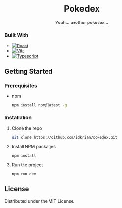 
<br />
<div align="center">

  <h1 align="center">Pokedex</h1>

  <p align="center">
    Yeah... another pokedex...
</div>

### Built With

* [![React][React.js]][React-url]
* [![Vite][Vite]][Vite-url]
* [![Typescript][Typescript]][Typescript-url]

<!-- GETTING STARTED -->
## Getting Started
### Prerequisites

* npm
  ```sh
  npm install npm@latest -g
  ```

### Installation

1. Clone the repo
   ```sh
   git clone https://github.com/idkrian/pokedex.git
   ```
2. Install NPM packages
   ```sh
   npm install
   ```
2. Run the project
   ```sh
   npm run dev
   ```
<!-- USAGE EXAMPLES -->

<!-- LICENSE -->
## License

Distributed under the MIT License.


<!-- MARKDOWN LINKS & IMAGES -->
<!-- https://www.markdownguide.org/basic-syntax/#reference-style-links -->
[contributors-shield]: https://img.shields.io/github/contributors/othneildrew/Best-README-Template.svg?style=for-the-badge
[contributors-url]: https://github.com/othneildrew/Best-README-Template/graphs/contributors
[forks-shield]: https://img.shields.io/github/forks/othneildrew/Best-README-Template.svg?style=for-the-badge
[forks-url]: https://github.com/othneildrew/Best-README-Template/network/members
[stars-shield]: https://img.shields.io/github/stars/othneildrew/Best-README-Template.svg?style=for-the-badge
[stars-url]: https://github.com/othneildrew/Best-README-Template/stargazers
[issues-shield]: https://img.shields.io/github/issues/othneildrew/Best-README-Template.svg?style=for-the-badge
[issues-url]: https://github.com/othneildrew/Best-README-Template/issues
[license-shield]: https://img.shields.io/github/license/othneildrew/Best-README-Template.svg?style=for-the-badge
[license-url]: https://github.com/othneildrew/Best-README-Template/blob/master/LICENSE.txt
[linkedin-shield]: https://img.shields.io/badge/-LinkedIn-black.svg?style=for-the-badge&logo=linkedin&colorB=555
[linkedin-url]: https://linkedin.com/in/othneildrew
[product-screenshot]: images/screenshot.png
[React.js]: https://img.shields.io/badge/React-20232A?style=for-the-badge&logo=react&logoColor=61DAFB
[React-url]: https://reactjs.org/
[Typescript]: https://img.shields.io/badge/typescript-grey?style=for-the-badge&logo=typescript
[Typescript-url]: [https://javascript.com](https://www.typescriptlang.org/)
[Vite]: https://img.shields.io/badge/vite-grey?style=for-the-badge&logo=vite&color=%231b1b1f
[Vite-url]: https://vitejs.dev/
